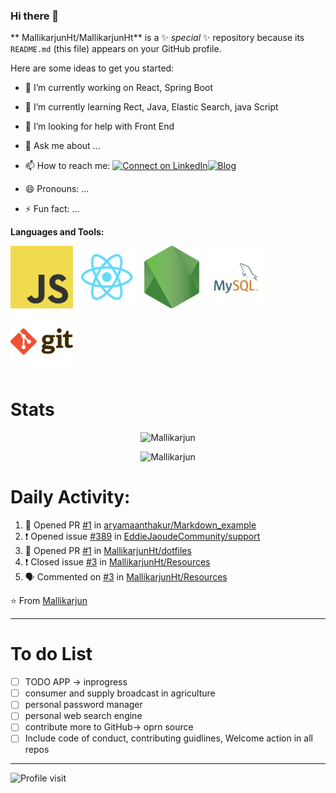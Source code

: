 ### Hi there 👋


** MallikarjunHt/MallikarjunHt** is a ✨ _special_ ✨ repository because its `README.md` (this file) appears on your GitHub profile.

Here are some ideas to get you started:

- 🔭 I’m currently working on React, Spring Boot
- 🌱 I’m currently learning Rect, Java, Elastic Search, java Script
- 🤔 I’m looking for help with Front End 
- 💬 Ask me about ...
- 📫 How to reach me: [![Connect on LinkedIn](https://img.shields.io/badge/--linkedin?label=LinkedIn&logo=LinkedIn&style=social)](https://www.linkedin.com/in/mallikarjunht)[![Blog](https://img.shields.io/badge/--blog?label=Blog&logo=Blogger&style=social)](https://csitexp.blogspot.com/)

- 😄 Pronouns: ...
- ⚡ Fun fact: ...

**Languages and Tools:**  

<code><img height="100" src="https://raw.githubusercontent.com/github/explore/80688e429a7d4ef2fca1e82350fe8e3517d3494d/topics/javascript/javascript.png"></code>
<code><img height="100" src="https://raw.githubusercontent.com/github/explore/80688e429a7d4ef2fca1e82350fe8e3517d3494d/topics/react/react.png"></code>
<code><img height="100" src="https://raw.githubusercontent.com/github/explore/80688e429a7d4ef2fca1e82350fe8e3517d3494d/topics/nodejs/nodejs.png"></code>
<code><img height="100" src="https://raw.githubusercontent.com/github/explore/80688e429a7d4ef2fca1e82350fe8e3517d3494d/topics/mysql/mysql.png"></code>
<code><img height="100" src="https://raw.githubusercontent.com/github/explore/80688e429a7d4ef2fca1e82350fe8e3517d3494d/topics/git/git.png"></code>  
# Stats
<p align="center"> <img src="https://github-readme-stats.vercel.app/api?username=MallikarjunHt&show_icons=true&count_private=true&theme=radical" alt="Mallikarjun" /></p>  
<p align="center"> <img src="https://github-readme-stats.vercel.app/api/top-langs/?username=MallikarjunHt&theme=tokyonight&langs_count=10&layout=compact" alt="Mallikarjun" /></p>  
  
# **Daily Activity:**  

<!--START_SECTION:activity-->
1. 💪 Opened PR [#1](https://github.com/aryamaanthakur/Markdown_example/pull/1) in [aryamaanthakur/Markdown_example](https://github.com/aryamaanthakur/Markdown_example)
2. ❗️ Opened issue [#389](https://github.com/EddieJaoudeCommunity/support/issues/389) in [EddieJaoudeCommunity/support](https://github.com/EddieJaoudeCommunity/support)
3. 💪 Opened PR [#1](https://github.com/MallikarjunHt/dotfiles/pull/1) in [MallikarjunHt/dotfiles](https://github.com/MallikarjunHt/dotfiles)
4. ❗️ Closed issue [#3](https://github.com/MallikarjunHt/Resources/issues/3) in [MallikarjunHt/Resources](https://github.com/MallikarjunHt/Resources)
5. 🗣 Commented on [#3](https://github.com/MallikarjunHt/Resources/issues/3) in [MallikarjunHt/Resources](https://github.com/MallikarjunHt/Resources)
<!--END_SECTION:activity-->

⭐️ From [Mallikarjun](https://github.com/MallikarjunHt) 
  
***
# To do List
- [ ] TODO APP -> inprogress
- [ ] consumer and supply broadcast in agriculture  
- [ ] personal password manager  
- [ ] personal web search engine  
- [ ] contribute more to GitHub-> oprn source  
- [ ] Include code of conduct, contributing guidlines, Welcome action in all repos
***
![Profile visit](https://profile-counter.glitch.me/MallikarjunHt/count.svg)
